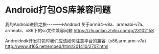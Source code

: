
# Android打包OS库兼容问题


我的Android进阶之旅------>Android 关于arm64-v8a、armeabi-v7a、armeabi、x86下的so文件兼容问题
https://zhuanlan.zhihu.com/p/23102158

Androidndk开发打包时我们应该如何注意平台的兼容（x86,arm,arm-v7a）
http://www.it165.net/embed/html/201410/2707.html
